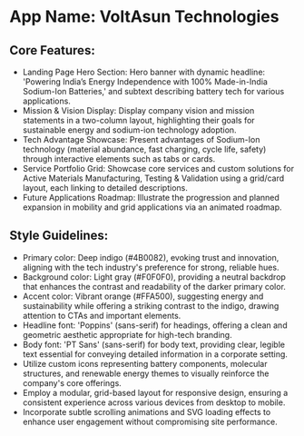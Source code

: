 # **App Name**: VoltAsun Technologies

## Core Features:

- Landing Page Hero Section: Hero banner with dynamic headline: 'Powering India’s Energy Independence with 100% Made-in-India Sodium-Ion Batteries,' and subtext describing battery tech for various applications.
- Mission & Vision Display: Display company vision and mission statements in a two-column layout, highlighting their goals for sustainable energy and sodium-ion technology adoption.
- Tech Advantage Showcase: Present advantages of Sodium-Ion technology (material abundance, fast charging, cycle life, safety) through interactive elements such as tabs or cards.
- Service Portfolio Grid: Showcase core services and custom solutions for Active Materials Manufacturing, Testing & Validation using a grid/card layout, each linking to detailed descriptions.
- Future Applications Roadmap: Illustrate the progression and planned expansion in mobility and grid applications via an animated roadmap.

## Style Guidelines:

- Primary color: Deep indigo (#4B0082), evoking trust and innovation, aligning with the tech industry's preference for strong, reliable hues.
- Background color: Light gray (#F0F0F0), providing a neutral backdrop that enhances the contrast and readability of the darker primary color.
- Accent color: Vibrant orange (#FFA500), suggesting energy and sustainability while offering a striking contrast to the indigo, drawing attention to CTAs and important elements.
- Headline font: 'Poppins' (sans-serif) for headings, offering a clean and geometric aesthetic appropriate for high-tech branding.
- Body font: 'PT Sans' (sans-serif) for body text, providing clear, legible text essential for conveying detailed information in a corporate setting.
- Utilize custom icons representing battery components, molecular structures, and renewable energy themes to visually reinforce the company's core offerings.
- Employ a modular, grid-based layout for responsive design, ensuring a consistent experience across various devices from desktop to mobile.
- Incorporate subtle scrolling animations and SVG loading effects to enhance user engagement without compromising site performance.
